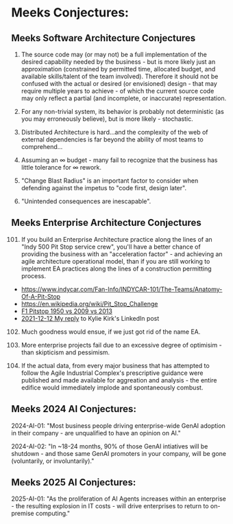 
# Meeks Conjectures:


## Meeks Software Architecture Conjectures

1. The source code may (or may not) be a full implementation of the desired capability needed by the business - but is more likely just an approximation (constrained by permitted time, allocated budget, and available skills/talent of the team involved). Therefore it should not be confused with the actual or desired (or envisioned) design - that may require multiple years to achieve - of which the current source code may only reflect a partial (and incomplete, or inaccurate) representation.

2. For any non-trivial system, its behavior is probably not deterministic (as you may erroneously believe), but is more likely - stochastic.

3. Distributed Architecture is hard...and the complexity of the web of external dependencies is far beyond the ability of most teams to comprehend...

4. Assuming an ∞ budget - many fail to recognize that the business has little tolerance for ∞ rework.

5. "Change Blast Radius" is an important factor to consider when defending against the impetus to "code first, design later".

6. "Unintended consequences are inescapable".


## Meeks Enterprise Architecture Conjectures

101. If you build an Enterprise Architecture  practice along the lines of an "Indy 500 Pit Stop service crew", you'll  have a better chance of providing the business with an "acceleration factor" - and achieving an agile architecture operational model, than if you are still working to implement EA practices along the lines of a construction permitting process.
  + https://www.indycar.com/Fan-Info/INDYCAR-101/The-Teams/Anatomy-Of-A-Pit-Stop
  + https://en.wikipedia.org/wiki/Pit_Stop_Challenge
  + [F1 Pitstop 1950 vs 2009 vs 2013](https://www.youtube.com/watch?v=12lThqXA-Dg)
  + [2021-12-12 My reply](https://www.linkedin.com/feed/update/urn:li:activity:6875793881510813697?commentUrn=urn%3Ali%3Acomment%3A%28activity%3A6875793881510813697%2C6875849433637097472%29) to Kylie Kirk's LinkedIn post


102. Much goodness would ensue, if we just got rid of the name EA. 


103. More enterprise projects fail due to an excessive degree of optimisim - than skipticism and pessimism.

104. If the actual data, from every major business that has attempted to follow the Agile Industrial Complex's prescriptive guidance were published and made available for aggreation and analysis - the entire edifice would immediately implode and spontaneously combust.


## Meeks 2024 AI Conjectures:

2024-AI-01: "Most business people driving enterprise-wide GenAI adoption in their company - are unqualified to have an opinion on AI."


2024-AI-02: "In ~18-24 months, 90% of those GenAI intiatives will be shutdown - and those same GenAI promoters in your company, will be gone (voluntarily, or involuntarily)."


## Meeks 2025 AI Conjectures:

2025-AI-01: "As the proliferation of AI Agents increases within an enterprise - the resulting explosion in IT costs - will drive enterprises to return to on-premise computing."

